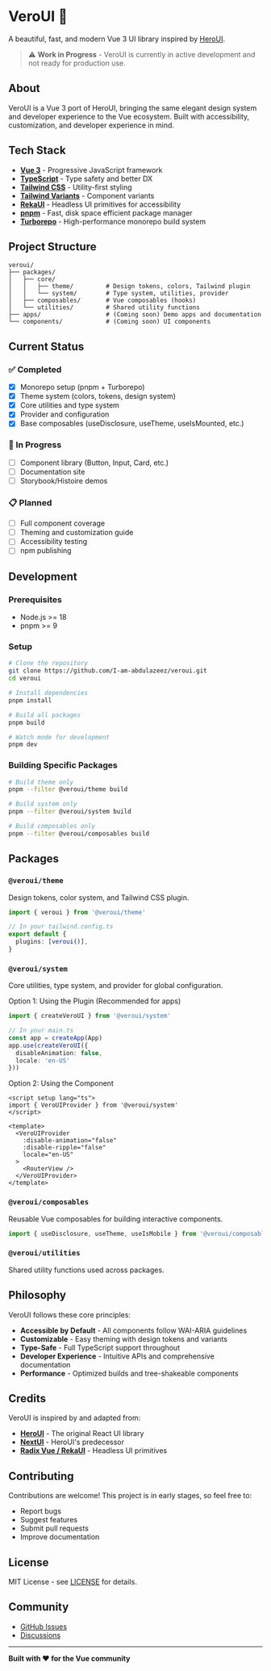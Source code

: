 # VeroUI 🎨

A beautiful, fast, and modern Vue 3 UI library inspired by [HeroUI](https://heroui.com).

> ⚠️ **Work in Progress** - VeroUI is currently in active development and not ready for production use.

## About

VeroUI is a Vue 3 port of HeroUI, bringing the same elegant design system and developer experience to the Vue ecosystem. Built with accessibility, customization, and developer experience in mind.

## Tech Stack

- **[Vue 3](https://vuejs.org/)** - Progressive JavaScript framework
- **[TypeScript](https://www.typescriptlang.org/)** - Type safety and better DX
- **[Tailwind CSS](https://tailwindcss.com/)** - Utility-first styling
- **[Tailwind Variants](https://www.tailwind-variants.org/)** - Component variants
- **[RekaUI](https://reka-ui.com/)** - Headless UI primitives for accessibility
- **[pnpm](https://pnpm.io/)** - Fast, disk space efficient package manager
- **[Turborepo](https://turbo.build/)** - High-performance monorepo build system

## Project Structure
```
veroui/
├── packages/
│   ├── core/
│   │   ├── theme/         # Design tokens, colors, Tailwind plugin
│   │   └── system/        # Type system, utilities, provider
│   ├── composables/       # Vue composables (hooks)
│   └── utilities/         # Shared utility functions
├── apps/                  # (Coming soon) Demo apps and documentation
└── components/            # (Coming soon) UI components
```

## Current Status

### ✅ Completed

- [x] Monorepo setup (pnpm + Turborepo)
- [x] Theme system (colors, tokens, design system)
- [x] Core utilities and type system
- [x] Provider and configuration
- [x] Base composables (useDisclosure, useTheme, useIsMounted, etc.)

### 🚧 In Progress

- [ ] Component library (Button, Input, Card, etc.)
- [ ] Documentation site
- [ ] Storybook/Histoire demos

### 📋 Planned

- [ ] Full component coverage
- [ ] Theming and customization guide
- [ ] Accessibility testing
- [ ] npm publishing

## Development

### Prerequisites

- Node.js >= 18
- pnpm >= 9

### Setup
```bash
# Clone the repository
git clone https://github.com/I-am-abdulazeez/veroui.git
cd veroui

# Install dependencies
pnpm install

# Build all packages
pnpm build

# Watch mode for development
pnpm dev
```

### Building Specific Packages
```bash
# Build theme only
pnpm --filter @veroui/theme build

# Build system only
pnpm --filter @veroui/system build

# Build composables only
pnpm --filter @veroui/composables build
```

## Packages

### `@veroui/theme`

Design tokens, color system, and Tailwind CSS plugin.
```typescript
import { veroui } from '@veroui/theme'

// In your tailwind.config.ts
export default {
  plugins: [veroui()],
}
```

### `@veroui/system`

Core utilities, type system, and provider for global configuration.

Option 1: Using the Plugin (Recommended for apps)

```typescript
import { createVeroUI } from '@veroui/system'

// In your main.ts
const app = createApp(App)
app.use(createVeroUI({
  disableAnimation: false,
  locale: 'en-US'
}))
```

Option 2: Using the Component
```vue
<script setup lang="ts">
import { VeroUIProvider } from '@veroui/system'
</script>

<template>
  <VeroUIProvider
    :disable-animation="false"
    :disable-ripple="false"
    locale="en-US"
  >
    <RouterView />
  </VeroUIProvider>
</template>
```

### `@veroui/composables`

Reusable Vue composables for building interactive components.
```typescript
import { useDisclosure, useTheme, useIsMobile } from '@veroui/composables'
```

### `@veroui/utilities`

Shared utility functions used across packages.

## Philosophy

VeroUI follows these core principles:

- **Accessible by Default** - All components follow WAI-ARIA guidelines
- **Customizable** - Easy theming with design tokens and variants
- **Type-Safe** - Full TypeScript support throughout
- **Developer Experience** - Intuitive APIs and comprehensive documentation
- **Performance** - Optimized builds and tree-shakeable components

## Credits

VeroUI is inspired by and adapted from:
- **[HeroUI](https://heroui.com)** - The original React UI library
- **[NextUI](https://nextui.org)** - HeroUI's predecessor
- **[Radix Vue / RekaUI](https://reka-ui.com/)** - Headless UI primitives

## Contributing

Contributions are welcome! This project is in early stages, so feel free to:
- Report bugs
- Suggest features
- Submit pull requests
- Improve documentation

## License

MIT License - see [LICENSE](./LICENSE) for details.

## Community

- [GitHub Issues](https://github.com/I-am-abdulazeez/veroui/issues)
- [Discussions](https://github.com/I-am-abdulazeez/veroui/discussions)

---

**Built with ❤️ for the Vue community**
